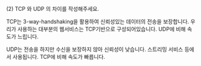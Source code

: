 (2) TCP 와 UDP 의 차이를 작성해주세요.

TCP는 3-way-handshaking을 활용하여 신뢰성있는 데이터의 전송을 보장합니다.
우리가 사용하는 대부분의 웹서비스는 TCP기반으로 구성되어있습니다.
UDP에 비해 속도가 느립니다.

UDP는 전송을 하지만 수신을 보장하지 않아 신뢰성이 낮습니다.
스트리밍 서비스 등에서 사용됩니다.
TCP에 비해 속도가 빠릅니다.
